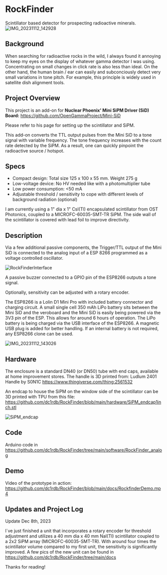 # RockFinder
Scintillator based detector for prospecting radioactive minerals.
![IMG_20231112_142928](https://github.com/dc1rdb/RockFinder/blob/main/docs/IMG_20231112_142928.jpg)

## Background
When searching for radioactive rocks in the wild, I always found it annoying to keep my eyes on the display of whatever gamma detector I was using. Concentrating on small changes in click rate is also less than ideal.
On the other hand, the human brain / ear can easily and subconciously detect very small variations in tone pitch. For example, this principle is widely used in satellite dish alignment tools.

## Project Overview
This project is an add-on for **Nuclear Phoenix' Mini SiPM Driver (SiD) Board:** https://github.com/OpenGammaProject/Mini-SiD

Please refer to his page for setting up the scintillator and SiPM.

This add-on converts the TTL output pulses from the Mini SiD to a tone signal with variable frequency. The tone frequency increases with the count rate detected by the SiPM. As a result, one can quickly pinpoint the radioactive source / hotspot.

## Specs

* Compact design: Total size 125 x 100 x 55 mm. Weight 275 g
* Low-voltage device: No HV needed like with a photomultiplier tube
* Low power consumption: <50 mA
* Adjustable threshold / sensitivity to cope with different levels of background radiation (optional)

I am currently using a 1" dia x 1" CsI(Tl) encapsulated scintillator from OST Photonics, coupled to a MICROFC-60035-SMT-TR SiPM. The side wall of the scintillator is covered with lead foil to improve directivity.

## Description

Via a few additional passive components, the Trigger/TTL output of the Mini SiD is connected to the analog input of a ESP 8266 programmed as a voltage controlled oscillator. 

![RockFinderInterface](https://github.com/dc1rdb/RockFinder/blob/main/docs/RockFinderInterface.png)

A passive buzzer connected to a GPIO pin of the ESP8266 outputs a tone signal.

Optionally, sensitivity can be adjusted with a rotary encoder.

The ESP8266 is a Lolin D1 Mini Pro with included battery connector and charging circuit. A small single cell 350 mAh LiPo battery sits between the Mini SiD and the veroboard and the Mini SiD is easily being powered via the 3V3 pin of the ESP. This allows for around 6 hours of operation. The LiPo battery is being charged via the USB interface of the ESP8266. A magnetic USB plug is added for better handling. If an internal battery is not required, any ESP8266 clone can be used.

![IMG_20231112_143026](https://github.com/dc1rdb/RockFinder/blob/main/docs/IMG_20231112_143026.jpg)

## Hardware
The enclosure is a standard DN40 (or DN50) tube with end caps, available at home improvement stores. The handle is 3D printed from:
Ludlum 2401 Handle by S0N1C https://www.thingiverse.com/thing:2561532

An endcap to house the SiPM on the window side of the scintillator can be 3D printed with TPU from this file: https://github.com/dc1rdb/RockFinder/blob/main/hardware/SiPM_endcap1inch.stl

![SiPM_endcap](https://github.com/dc1rdb/RockFinder/blob/main/docs/SiPM_endcap.jpg)

## Code
Arduino code in https://github.com/dc1rdb/RockFinder/tree/main/software/RockFinder_analog

## Demo
Video of the prototype in action: https://github.com/dc1rdb/RockFinder/blob/main/docs/RockfinderDemo.mp4

## Updates and Project Log
Update Dec 8th, 2023

I`ve just finished a unit that incorporates a rotary encoder for threshold adjustment and utilizes a 40 mm dia x 40 mm NaI(Tl) scintillator coupled to a 2x2 SiPM array (MICROFC-60035-SMT-TR). With around four times the scintillator volume compared to my first unit, the sensitivity is significantly improved. A few pics of the new unit can be found in https://github.com/dc1rdb/RockFinder/tree/main/docs

Thanks for reading!
